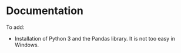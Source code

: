 # Documentation

To add:
* Installation of Python 3 and the Pandas library. It is not too easy in Windows.

